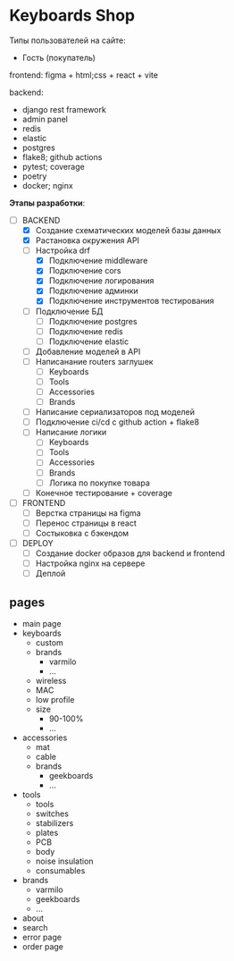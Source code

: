 # Keyboards Shop

Типы пользователей на сайте:
- Гость (покупатель)

frontend:
figma + html;css + react + vite

backend:
- django rest framework
- admin panel
- redis
- elastic
- postgres
- flake8; github actions
- pytest; coverage
- poetry
- docker; nginx

**Этапы разработки**:
- [ ] BACKEND
    - [X] Создание схематических моделей базы данных
    - [X] Растановка окружения API
    - [ ] Настройка drf
        - [x] Подключение middleware
        - [x] Подключение cors
        - [x] Подключение логирования
        - [x] Подключение админки
        - [x] Подключение инструментов тестирования 
    - [ ] Подключение БД
        - [ ] Подключение postgres
        - [ ] Подключение redis
        - [ ] Подключение elastic
    - [ ] Добавление моделей в API
    - [ ] Написанание routers заглушек
        - [ ] Keyboards
        - [ ] Tools
        - [ ] Accessories
        - [ ] Brands
    - [ ] Написание сериализаторов под моделей
    - [ ] Подключение ci/cd с github action + flake8
    - [ ] Написание логики
        - [ ] Keyboards
        - [ ] Tools
        - [ ] Accessories
        - [ ] Brands
        - [ ] Логика по покупке товара
    - [ ] Конечное тестирование + coverage
- [ ] FRONTEND
    - [ ] Верстка страницы на figma
    - [ ] Перенос страницы в react
    - [ ] Состыковка с бэкендом
- [ ] DEPLOY
    - [ ] Создание docker образов для backend и frontend
    - [ ] Настройка nginx на сервере
    - [ ] Деплой

## pages
- main page
- keyboards
    - custom
    - brands
        - varmilo
        - ...
    - wireless
    - MAC
    - low profile
    - size
        - 90-100%
        - ...
- accessories
    - mat
    - cable
    - brands
        - geekboards
        - ...
- tools
    - tools
    - switches
    - stabilizers
    - plates
    - PCB
    - body
    - noise insulation
    - consumables
- brands
    - varmilo
    - geekboards
    - ...
- about
- search
- error page
- order page
